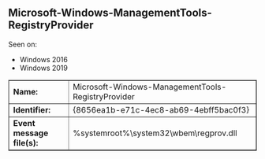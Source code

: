 ## Microsoft-Windows-ManagementTools-RegistryProvider

Seen on:
* Windows 2016
* Windows 2019

<table border="1" class="docutils">
  <tbody>
    <tr>
      <td><b>Name:</b></td>
      <td>Microsoft-Windows-ManagementTools-RegistryProvider</td>
    </tr>
    <tr>
      <td><b>Identifier:</b></td>
      <td>{8656ea1b-e71c-4ec8-ab69-4ebff5bac0f3}</td>
    </tr>
    <tr>
      <td><b>Event message file(s):</b></td>
      <td>%systemroot%\system32\wbem\regprov.dll</td>
    </tr>
  </tbody>
</table>

&nbsp;

